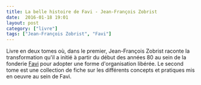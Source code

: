 ```yaml
---
title: La belle histoire de Favi - Jean-François Zobrist
date:  2016-01-18 19:01
layout: post
category: ["livre"]
tags: ["Jean-François Zobrist", "Favi"]
---
```


Livre en deux tomes où, dans le premier, Jean-François Zobrist raconte la transformation qu'il a initié à partir du début des années 80 au sein de la fonderie [Favi](/favi/) pour adopter une forme d'organisation libérée. Le second tome est une collection de fiche sur les différents concepts et pratiques mis en oeuvre au sein de Favi.

